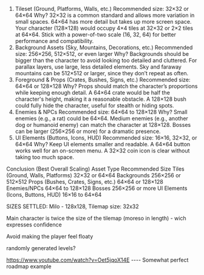 1. Tileset (Ground, Platforms, Walls, etc.)
   Recommended size: 32×32 or 64×64
   Why?
   32×32 is a common standard and allows more variation in small spaces.
   64×64 has more detail but takes up more screen space.
   Your character (128×128) would occupy 4×4 tiles at 32×32 or 2×2 tiles at 64×64.
   Stick with a power-of-two scale (16, 32, 64) for better performance and compatibility.
2. Background Assets (Sky, Mountains, Decorations, etc.)
   Recommended size: 256×256, 512×512, or even larger
   Why?
   Backgrounds should be bigger than the character to avoid looking too detailed and cluttered.
   For parallax layers, use large, less detailed elements.
   Sky and faraway mountains can be 512×512 or larger, since they don’t repeat as often.
3. Foreground & Props (Crates, Bushes, Signs, etc.)
   Recommended size: 64×64 or 128×128
   Why?
   Props should match the character’s proportions while keeping enough detail.
   A 64×64 crate would be half the character's height, making it a reasonable obstacle.
   A 128×128 bush could fully hide the character, useful for stealth or hiding spots.
4. Enemies & NPCs
   Recommended size: 64×64 to 128×128
   Why?
   Small enemies (e.g., a rat) could be 64×64.
   Medium enemies (e.g., another dog or humanoid enemy) can match the character at 128×128.
   Bosses can be larger (256×256 or more) for a dramatic presence.
5. UI Elements (Buttons, Icons, HUD)
   Recommended size: 16×16, 32×32, or 64×64
   Why?
   Keep UI elements smaller and readable.
   A 64×64 button works well for an on-screen menu.
   A 32×32 coin icon is clear without taking too much space.

Conclusion (Best Overall Scaling)
Asset Type Recommended Size
Tiles (Ground, Walls, Platforms) 32×32 or 64×64
Backgrounds 256×256 or 512×512
Props (Bushes, Crates, Signs, etc.) 64×64 or 128×128
Enemies/NPCs 64×64 to 128×128
Bosses 256×256 or more
UI Elements (Icons, Buttons, HUD) 16×16 to 64×64

SIZES SETTLED: Milo - 128x128, Tilemap size: 32x32

Main character is twice the size of the tilemap (moreso in length) - wich expresses confidence

Avoid making the player feel floaty

randomly generated levels?

https://www.youtube.com/watch?v=Oet5jqoX14E ---- Somewhat perfect roadmap example
